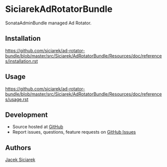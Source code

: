 SiciarekAdRotatorBundle
=======================

SonataAdminBundle managed Ad Rotator.


## Installation

https://github.com/siciarek/ad-rotator-bundle/blob/master/src/Siciarek/AdRotatorBundle/Resources/doc/references/installation.rst


## Usage

https://github.com/siciarek/ad-rotator-bundle/blob/master/src/Siciarek/AdRotatorBundle/Resources/doc/references/usage.rst


## Development

- Source hosted at [GitHub](https://github.com/siciarek/ad-rotator-bundle)
- Report issues, questions, feature requests on [GitHub Issues](https://github.com/siciarek/ad-rotator-bundle/issues)


## Authors

[Jacek Siciarek](https://github.com/siciarek)
